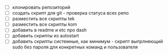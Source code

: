 - [ ] клонировать репозиторий
- [ ] создать скрипт для git - проверка статуса всех репо
- [ ] разместить все скрипты tek
- [ ] разместить все скрипты kom
- [ ] добавить в readme и etc про dash
- [ ] добавить скрипты из autostart
- [ ] добавить скрипты системные, как минимум - скрипт выпрлняющий sudo без пароля для конкретных команд и пользователя
